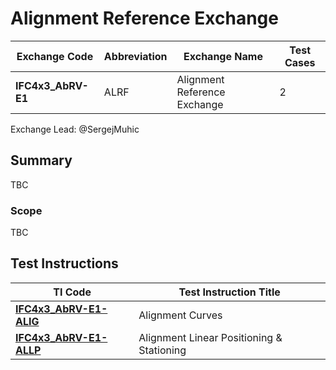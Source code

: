 # Alignment Reference Exchange

| Exchange Code      | Abbreviation | Exchange Name                | Test Cases |
|--------------------|--------------|------------------------------|------------|
| **IFC4x3_AbRV-E1** | ALRF         | Alignment Reference Exchange | 2          |

Exchange Lead: @SergejMuhic

## Summary

TBC

### Scope

TBC

## Test Instructions

| TI Code                           | Test Instruction Title                    |
|-----------------------------------|-------------------------------------------|
| [**IFC4x3_AbRV-E1-ALIG**](./ALIG) | Alignment Curves                          |
| [**IFC4x3_AbRV-E1-ALLP**](./ALLP) | Alignment Linear Positioning & Stationing |
